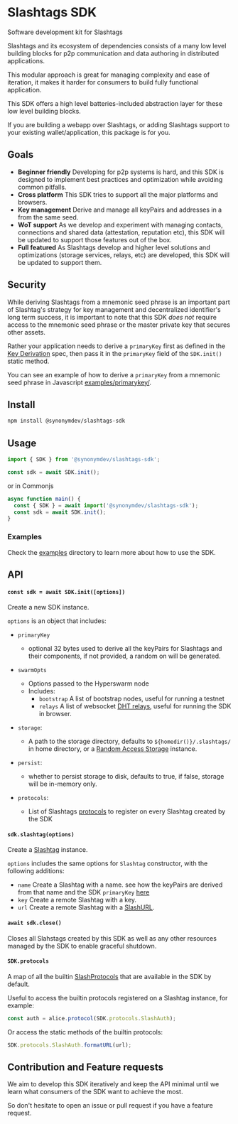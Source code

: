 # Slashtags SDK

Software development kit for Slashtags

Slashtags and its ecosystem of dependencies consists of a many low level building blocks for p2p communication and data authoring in distributed applications.

This modular approach is great for managing complexity and ease of iteration, it makes it harder for consumers to build fully functional application.

This SDK offers a high level batteries-included abstraction layer for these low level building blocks.

If you are building a webapp over Slashtags, or adding Slashtags support to your existing wallet/application, this package is for you.

## Goals

- **Beginner friendly** Developing for p2p systems is hard, and this SDK is designed to implement best practices and optimization while avoiding common pitfalls.
- **Cross platform** This SDK tries to support all the major platforms and browsers.
- **Key management** Derive and manage all keyPairs and addresses in a from the same seed.
- **WoT support** As we develop and experiment with managing contacts, connections and shared data (attestation, reputation etc), this SDK will be updated to support those features out of the box.
- **Full featured** As Slashtags develop and higher level solutions and optimizations (storage services, relays, etc) are developed, this SDK will be updated to support them.

## Security

While deriving Slashtags from a mnemonic seed phrase is an important part of Slashtag's strategy for key management and decentralized identifier's long term success, it is important to note that this SDK _does not_ require access to the mnemonic seed phrase or the master private key that secures other assets.

Rather your application needs to derive a `primaryKey` first as defined in the [Key Derivation](../../specs/slashtags-key-derivation.md) spec, then pass it in the `primaryKey` field of the `SDK.init()` static method.

You can see an example of how to derive a `primaryKey` from a mnemonic seed phrase in Javascript [examples/primarykey/](../../examples/primarykey/).

## Install

```bash
npm install @synonymdev/slashtags-sdk
```

## Usage

```js
import { SDK } from '@synonymdev/slashtags-sdk';

const sdk = await SDK.init();
```

or in Commonjs

```js
async function main() {
  const { SDK } = await import('@synonymdev/slashtags-sdk');
  const sdk = await SDK.init();
}
```

### Examples

Check the [examples](../../examples/) directory to learn more about how to use the SDK.

## API

#### `const sdk = await SDK.init([options])`

Create a new SDK instance.

`options` is an object that includes:

- `primaryKey`

  - optional 32 bytes used to derive all the keyPairs for Slashtags and their components, if not provided, a random on will be generated.

- `swarmOpts`

  - Options passed to the Hyperswarm node
  - Includes:
    - `bootstrap` A list of bootstrap nodes, useful for running a testnet
    - `relays` A list of websocket [DHT relays](https://github.com/hyperswarm/dht-relay), useful for running the SDK in browser.

- `storage`:

  - A path to the storage directory, defaults to `${homedir()}/.slashtags/` in home directory, or a [Random Access Storage](https://github.com/random-access-storage/random-access-storage) instance.

- `persist`:

  - whether to persist storage to disk, defaults to true, if false, storage will be in-memory only.

- `protocols`:

  - List of Slashtags [protocols](../slashtag/README.md#slashprotocol) to register on every Slashtag created by the SDK

#### `sdk.slashtag(options)`

Create a [Slashtag](../slashtag/) instance.

`options` includes the same options for `Slashtag` constructor, with the following additions:

- `name` Create a Slashtag with a name. see how the keyPairs are derived from that name and the SDK `primaryKey` [here](../../specs/slashtags-key-derivation.md)
- `key` Create a remote Slashtag with a key.
- `url` Create a remote Slashtag with a [SlashURL](../slashtag/README.md#slashurl).

#### `await sdk.close()`

Closes all Slahstags created by this SDK as well as any other resources managed by the SDK to enable graceful shutdown.

#### `SDK.protocols`

A map of all the builtin [SlashProtocols](../slashtag/README.md#slashprotocol) that are available in the SDK by default.

Useful to access the builtin protocols registered on a Slashtag instance, for example:

```js
const auth = alice.protocol(SDK.protocols.SlashAuth);
```

Or access the static methods of the builtin protocols:

```js
SDK.protocols.SlashAuth.formatURL(url);
```

## Contribution and Feature requests

We aim to develop this SDK iteratively and keep the API minimal until we learn what consumers of the SDK want to achieve the most.

So don't hesitate to open an issue or pull request if you have a feature request.
